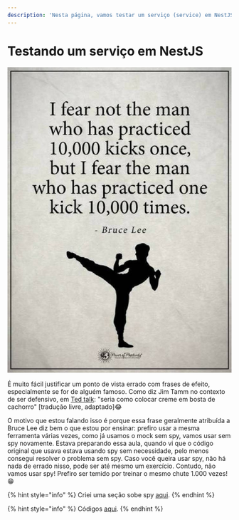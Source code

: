 ```yaml
---
description: 'Nesta página, vamos testar um serviço (service) em NestJS.'
---
```


# Testando um serviço em NestJS

![Frase atribu&#xED;da a Bruce Lee ](../.gitbook/assets/bruce-lee.jpg)

É muito fácil justificar um ponto de vista errado com frases de efeito, especialmente se for de alguém famoso. Como diz Jim Tamm no contexto de ser defensivo, em [Ted talk](https://www.youtube.com/watch?v=vjSTNv4gyMM): "seria como colocar creme em bosta de cachorro" \[tradução livre, adaptado\]😂

O motivo que estou falando isso é porque essa frase geralmente atribuída a Bruce Lee diz bem o que estou por ensinar: prefiro usar a mesma ferramenta várias vezes, como já usamos o mock sem spy, vamos usar sem spy novamente. Estava preparando essa aula, quando vi que o código original que usava estava usando spy sem necessidade, pelo menos consegui resolver o problema sem spy. Caso você queira usar spy, não há nada de errado nisso, pode ser até mesmo um exercício. Contudo, não vamos usar spy! Prefiro ser temido por treinar o mesmo chute 1.000 vezes! 😁

{% hint style="info" %}
Criei uma seção sobe spy [aqui](../um-curso-sintetico-em-jest/spyon.md).
{% endhint %}

{% hint style="info" %}
Códigos [aqui](https://github.com/JorgeGuerraPires/curso-mongoose/tree/mock_service_nestjs).
{% endhint %}


